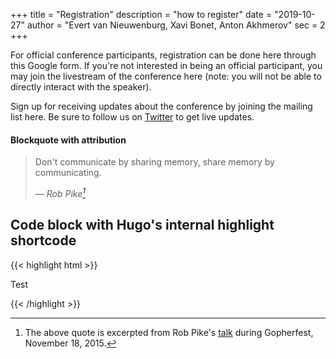 +++
title = "Registration"
description = "how to register"
date = "2019-10-27"
author = "Evert van Nieuwenburg, Xavi Bonet, Anton Akhmerov"
sec = 2
+++

For official conference participants, registration can be done here through
this Google form. If you're not interested in being an official participant,
you may join the livestream of the conference here (note: you will not be able
to directly interact with the speaker).

Sign up for receiving updates about the conference by joining the mailing list
here. Be sure to follow us on [Twitter](https://www.twitter.com/Evert_v_N) to get live updates.

#### Blockquote with attribution

> Don't communicate by sharing memory, share memory by communicating.</p>
> — <cite>Rob Pike[^1]</cite>

[^1]: The above quote is excerpted from Rob Pike's [talk](https://www.youtube.com/watch?v=PAAkCSZUG1c) during Gopherfest, November 18, 2015.

## Code block with Hugo's internal highlight shortcode

{{< highlight html >}}
<!DOCTYPE html>
<html lang="en">
<head>
  <meta charset="UTF-8">
  <title>Example HTML5 Document</title>
</head>
<body>
  <p>Test</p>
</body>
</html>
{{< /highlight >}}
